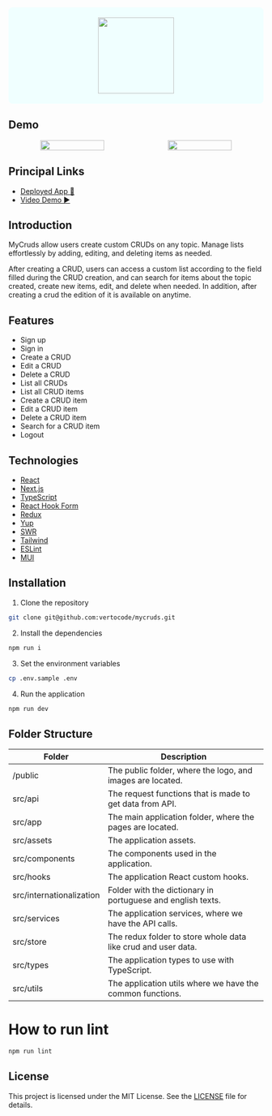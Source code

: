 <p align="center" style="background-color: azure; padding: 20px; border-radius: 8px">
    <a href="https://mycruds.vertocode.com" target="_blank">
        <img width="150" src="https://i.imgur.com/QpVjcUv.png" target="_blank">
    </a>
</p>

## Demo

<p align="center" style="display: flex; justify-content: space-between;">
    <img style="width: 50%" src="https://i.imgur.com/VJ4dGPK.png" target="_blank">
    <img style="width: 50%" src="https://i.imgur.com/vtVbUTi.png" target="_blank">
</p>

## Principal Links
- [Deployed App 🚀](https://mycruds.vertocode.com)
- [Video Demo ▶️](https://www.youtube.com/watch?v=xNJql5M38N8)

## Introduction

MyCruds allow users create custom CRUDs on any topic. Manage lists effortlessly by adding, editing, and deleting items as needed.


After creating a CRUD, users can access a custom list according to the field filled during the CRUD creation, and can search for items about the topic created, create new items, edit, and delete when needed. In addition, after creating a crud the edition of it is available on anytime.

## Features
- Sign up
- Sign in
- Create a CRUD
- Edit a CRUD
- Delete a CRUD
- List all CRUDs
- List all CRUD items
- Create a CRUD item
- Edit a CRUD item
- Delete a CRUD item
- Search for a CRUD item
- Logout

## Technologies

- [React](https://reactjs.org/)
- [Next.js](https://nextjs.org/)
- [TypeScript](https://www.typescriptlang.org/)
- [React Hook Form](https://react-hook-form.com/)
- [Redux](https://redux.js.org/)
- [Yup](https://www.npmjs.com/package/yup)
- [SWR](https://swr.vercel.app/)
- [Tailwind](https://tailwindcss.com/)
- [ESLint](https://eslint.org/)
- [MUI](https://mui.com/)

## Installation

1. Clone the repository
```bash
git clone git@github.com:vertocode/mycruds.git
```

2. Install the dependencies
```bash
npm run i
```

3. Set the environment variables

```bash 
cp .env.sample .env
```

4. Run the application
```bash
npm run dev
```

## Folder Structure

| Folder                   | Description                                                   |
|--------------------------|---------------------------------------------------------------|
| /public                  | The public folder, where the logo, and images are located.    |
| src/api                  | The request functions that is made to get data from API.      |
| src/app                  | The main application folder, where the pages are located.     |
| src/assets               | The application assets.                                       |
| src/components           | The components used in the application.                       |
| src/hooks                | The application React custom hooks.                           |
| src/internationalization | Folder with the dictionary in portuguese and english texts.   |
| src/services             | The application services, where we have the API calls.        |
| src/store                | The redux folder to store whole data like crud and user data. |
| src/types                | The application types to use with TypeScript.                 |
| src/utils                | The application utils where we have the common functions.     |

# How to run lint

```bash
npm run lint
```

## License

This project is licensed under the MIT License. See the [LICENSE](LICENSE) file for details.